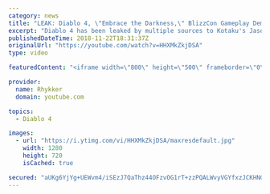 ```yaml
---
category: news
title: "LEAK: Diablo 4, \"Embrace the Darkness,\" BlizzCon Gameplay Demo & Teaser Announcement Intended"
excerpt: "Diablo 4 has been leaked by multiple sources to Kotaku's Jason Schreier. This leak tells us that a Diablo 4 announcement teaser and even gameplay demo ..."
publishedDateTime: 2018-11-22T18:31:37Z
originalUrl: "https://youtube.com/watch?v=HHXMkZkjDSA"
type: video

featuredContent: "<iframe width=\"800\" height=\"500\" frameborder=\"0\" src=\"https://www.youtube.com/embed/HHXMkZkjDSA\" allow=\"accelerometer; autoplay; encrypted-media; gyroscope; picture-in-picture\" allowfullscreen></iframe>"

provider:
  name: Rhykker
  domain: youtube.com

topics:
  - Diablo 4

images:
  - url: "https://i.ytimg.com/vi/HHXMkZkjDSA/maxresdefault.jpg"
    width: 1280
    height: 720
    isCached: true

secured: "aUKg6YjYg+UEWvm4/iSEzJ7QaThz44OFzvOG1rT+zzPQALWvyVGYfxzJCKHNGpfRouYhb5eiwya3FfAecXwKnCY8mRM5L+aCNInmyONseDwi2fmaFJGtOnqMkc1YS9HiJ7VEi4mBKwoO1dDNeCwERKF22Ke/CY0n/qJ3U1FYM4u+MmXbUHHtRlo0nsQZwRFbunn3qbumzRb6XZ7ChP26GFXp4m/2AdsE8IlLvPy82eHXeQfqHAT7IdvvVPO6duGPQ/pPWDDcApPnw2zULOO2ha3g+UnbNbEjHrJZHT7lJs92SgcFSqRse2WhTziwmuig7GntSU0mU/cqpKrhaF0xAMhv7+4vm6zFXktYApMvQ3LPg8BLGPJZSPGDnOgtKJ0zb7SlA2JIchsQy+KNZraxQGAyLNgb4PmBZhZapnFJBx3hBgN7j4IgYBknuG9eTgNE;6KSmUeL3D+rS1yRkTJ1VAQ=="
---
```


